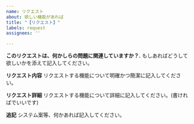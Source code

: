 ```yaml
---
name: リクエスト
about: 欲しい機能があれば
title: "【リクエスト】"
labels: request
assignees: ''

---
```


**このリクエストは、何かしらの問題に関連していますか？.**
もしあればどうして欲しいかを添えて記入してください。

**リクエスト内容**
リクエストする機能について明確かつ簡潔に記入してください。

**リクエスト詳細**
リクエストする機能について詳細に記入してください。(書ければでいいです)

**追記**
システム案等、何かあれば記入してください。
